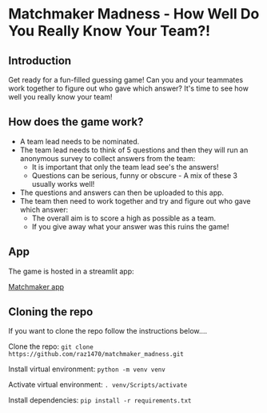 # Matchmaker Madness - How Well Do You Really Know Your Team?!

## Introduction
Get ready for a fun-filled guessing game! Can you and your teammates work together to figure out who gave which answer? It's time to see how well you really know your team!

## How does the game work?
- A team lead needs to be nominated.
- The team lead needs to think of 5 questions and then they will run an anonymous survey to collect answers from the team:
  - It is important that only the team lead see's the answers!
  - Questions can be serious, funny or obscure - A mix of these 3 usually works well!
- The questions and answers can then be uploaded to this app.
- The team then need to work together and try and figure out who gave which answer:
  - The overall aim is to score a high as possible as a team.
  - If you give away what your answer was this ruins the game!

## App
The game is hosted in a streamlit app:

[Matchmaker app](https://matchmakermadness-atdyqdfoci8mecxrireb4m.streamlit.app/)

## Cloning the repo
If you want to clone the repo follow the instructions below....

Clone the repo: `git clone https://github.com/raz1470/matchmaker_madness.git`

Install virtual environment: `python -m venv venv`

Activate virtual environment: `. venv/Scripts/activate`

Install dependencies: `pip install -r requirements.txt`
